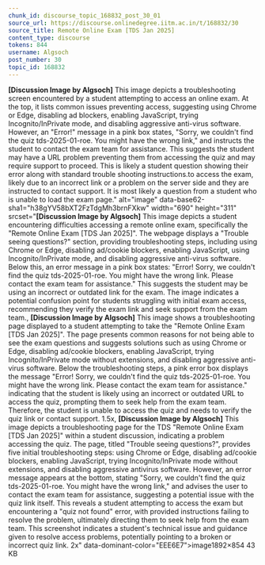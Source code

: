 ```yaml
---
chunk_id: discourse_topic_168832_post_30_01
source_url: https://discourse.onlinedegree.iitm.ac.in/t/168832/30
source_title: Remote Online Exam [TDS Jan 2025]
content_type: discourse
tokens: 844
username: Algsoch
post_number: 30
topic_id: 168832
---
```


**[Discussion Image by Algsoch]** This image depicts a troubleshooting screen encountered by a student attempting to access an online exam. At the top, it lists common issues preventing access, suggesting using Chrome or Edge, disabling ad blockers, enabling JavaScript, trying Incognito/InPrivate mode, and disabling aggressive anti-virus software. However, an "Error!" message in a pink box states, "Sorry, we couldn't find the quiz tds-2025-01-roe. You might have the wrong link," and instructs the student to contact the exam team for assistance. This suggests the student may have a URL problem preventing them from accessing the quiz and may require support to proceed. This is likely a student question showing their error along with standard trouble shooting instructions.to access the exam, likely due to an incorrect link or a problem on the server side and they are instructed to contact support. It is most likely a question from a student who is unable to load the exam page." alt="image" data-base62-sha1="h38gYV58bXT2FzTdgMh3brnFXkw" width="690" height="311" srcset="**[Discussion Image by Algsoch]** This image depicts a student encountering difficulties accessing a remote online exam, specifically the "Remote Online Exam [TDS Jan 2025]". The webpage displays a "Trouble seeing questions?" section, providing troubleshooting steps, including using Chrome or Edge, disabling ad/cookie blockers, enabling JavaScript, using Incognito/InPrivate mode, and disabling aggressive anti-virus software. Below this, an error message in a pink box states: "Error! Sorry, we couldn't find the quiz tds-2025-01-roe. You might have the wrong link. Please contact the exam team for assistance." This suggests the student may be using an incorrect or outdated link for the exam. The image indicates a potential confusion point for students struggling with initial exam access, recommending they verify the exam link and seek support from the exam team., **[Discussion Image by Algsoch]** This image shows a troubleshooting page displayed to a student attempting to take the "Remote Online Exam [TDS Jan 2025]". The page presents common reasons for not being able to see the exam questions and suggests solutions such as using Chrome or Edge, disabling ad/cookie blockers, enabling JavaScript, trying Incognito/InPrivate mode without extensions, and disabling aggressive anti-virus software. Below the troubleshooting steps, a pink error box displays the message "Error! Sorry, we couldn't find the quiz tds-2025-01-roe. You might have the wrong link. Please contact the exam team for assistance." indicating that the student is likely using an incorrect or outdated URL to access the quiz, prompting them to seek help from the exam team. Therefore, the student is unable to access the quiz and needs to verify the quiz link or contact support. 1.5x, **[Discussion Image by Algsoch]** This image depicts a troubleshooting page for the TDS "Remote Online Exam [TDS Jan 2025]" within a student discussion, indicating a problem accessing the quiz. The page, titled "Trouble seeing questions?", provides five initial troubleshooting steps: using Chrome or Edge, disabling ad/cookie blockers, enabling JavaScript, trying Incognito/InPrivate mode without extensions, and disabling aggressive antivirus software. However, an error message appears at the bottom, stating "Sorry, we couldn't find the quiz tds-2025-01-roe. You might have the wrong link," and advises the user to contact the exam team for assistance, suggesting a potential issue with the quiz link itself. This reveals a student attempting to access the exam but encountering a "quiz not found" error, with provided instructions failing to resolve the problem, ultimately directing them to seek help from the exam team. This screenshot indicates a student's technical issue and guidance given to resolve access problems, potentially pointing to a broken or incorrect quiz link. 2x" data-dominant-color="EEE6E7">image1892×854 43 KB
